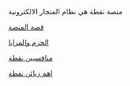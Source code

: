 منصة نقطة هي نظام المتجار الالكترونية 


[قصة المنصة](/منتجات%20شركة%20تريسال/منصة%20نقطة/1.قصة%20منصة%20نقطة.md)

[الحزم والمزايا](/منتجات%20شركة%20تريسال/منصة%20نقطة/2.الحزم%20والمزيا.md)

[منافسيين نقطة](/منتجات%20شركة%20تريسال/منصة%20نقطة/3.منافسيين%20نقطة.md) 

[اهم زبائن نقطة](/منتجات%20شركة%20تريسال/منصة%20نقطة/4.customers.md) 
